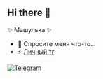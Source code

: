 ## Hi there 👋
✨ Машулька ✨ 

- 💬 Спросите меня что-то...
- ⚡ [Личный тг](https://t.me/lexxioi)
 
[![Telegram](https://img.shields.io/badge/-Telegram-333?style=for-the-badge&logo=telegram&logoColor=27A0D9)](https://t.me/mashkaperforator)

